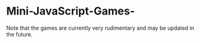 # Mini-JavaScript-Games-
Note that the games are currently very rudimentary and may be updated in the future.

